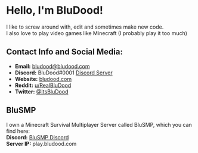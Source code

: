 # Hello, I'm BluDood!
I like to screw around with, edit and sometimes make new code. <br>
I also love to play video games like Minecraft (I probably play it too much)

## **Contact Info and Social Media:**
* **Email:** [bludood@bludood.com](mailto:bludood@bludood.com)
* **Discord:** BluDood#0001 [Discord Server](https://go.bludood.com/discord)
* **Website:** [bludood.com](https://bludood.com)
* **Reddit:** [u/RealBluDood](http://reddit.com/u/RealBluDood)
* **Twitter:** [@ItsBluDood](https://twitter.com/ItsBluDood)

## BluSMP
I own a Minecraft Survival Multiplayer Server called BluSMP, which you can find here:<br>
     **Discord:** [BluSMP Discord](https://go.bludood.com/BluSMP-Discord) <br>
     **Server IP:** play.bludood.com
